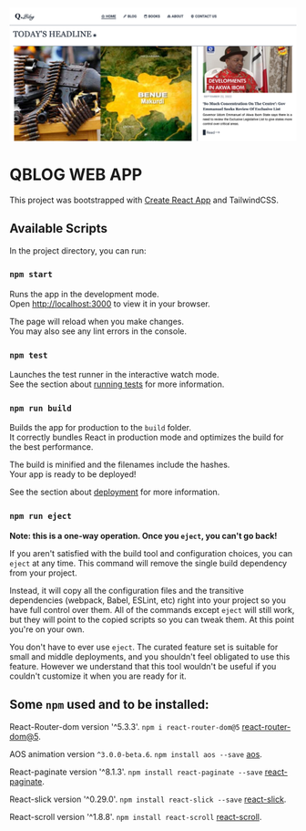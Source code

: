<img src="https://github.com/Signor1/qBlog/blob/b7d3d9b6402accc9aa1ae9eb1da4c1776cbbac37/Q.%20Studio.png"/>

# QBLOG WEB APP

This project was bootstrapped with [Create React App](https://github.com/facebook/create-react-app) and TailwindCSS.

## Available Scripts

In the project directory, you can run:

### `npm start`

Runs the app in the development mode.\
Open [http://localhost:3000](http://localhost:3000) to view it in your browser.

The page will reload when you make changes.\
You may also see any lint errors in the console.

### `npm test`

Launches the test runner in the interactive watch mode.\
See the section about [running tests](https://facebook.github.io/create-react-app/docs/running-tests) for more information.

### `npm run build`

Builds the app for production to the `build` folder.\
It correctly bundles React in production mode and optimizes the build for the best performance.

The build is minified and the filenames include the hashes.\
Your app is ready to be deployed!

See the section about [deployment](https://facebook.github.io/create-react-app/docs/deployment) for more information.

### `npm run eject`

**Note: this is a one-way operation. Once you `eject`, you can't go back!**

If you aren't satisfied with the build tool and configuration choices, you can `eject` at any time. This command will remove the single build dependency from your project.

Instead, it will copy all the configuration files and the transitive dependencies (webpack, Babel, ESLint, etc) right into your project so you have full control over them. All of the commands except `eject` will still work, but they will point to the copied scripts so you can tweak them. At this point you're on your own.

You don't have to ever use `eject`. The curated feature set is suitable for small and middle deployments, and you shouldn't feel obligated to use this feature. However we understand that this tool wouldn't be useful if you couldn't customize it when you are ready for it.

## Some `npm` used and to be installed: 

React-Router-dom version '^5.3.3'. `npm i react-router-dom@5` [react-router-dom@5](https://www.npmjs.com/package/react-router-dom).

AOS animation version `^3.0.0-beta.6`. `npm install aos --save` [aos](https://michalsnik.github.io/aos/).

React-paginate version '^8.1.3'. `npm install react-paginate --save` [react-paginate](https://www.npmjs.com/package/react-paginate).

React-slick version '^0.29.0'. `npm install react-slick --save` [react-slick](https://www.npmjs.com/package/react-slick).

React-scroll version '^1.8.8'. `npm install react-scroll` [react-scroll](https://www.npmjs.com/package/react-scroll).
